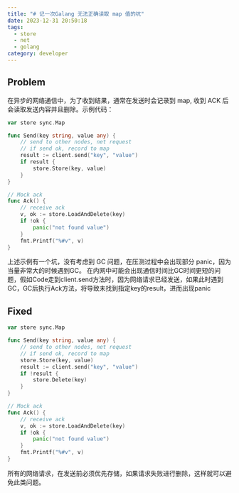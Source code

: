 ```yaml
---
title: "# 记一次Galang 无法正确读取 map 值的坑"
date: 2023-12-31 20:50:18
tags:
  - store
  - net
  - golang
category: developer
---
```


## Problem

在异步的网络通信中，为了收到结果，通常在发送时会记录到 map, 收到 ACK 后会读取发送内容并且删除。示例代码：

```go
var store sync.Map

func Send(key string, value any) {
	// send to other nodes, net request
	// if send ok, record to map
	result := client.send("key", "value")
	if result {
		store.Store(key, value)
	}
}

// Mock ack
func Ack() {
	// receive ack
	v, ok := store.LoadAndDelete(key)
	if !ok {
		panic("not found value")
	}
	fmt.Printf("%#v", v)
}
```

上述示例有一个坑，没有考虑到 GC 问题，在压测过程中会出现部分 panic，因为当量非常大的时候遇到GC。
在内网中可能会出现通信时间比GC时间更短的问题，假如Code走到client.send方法时，因为网络请求已经发送，如果此时遇到 GC，GC后执行Ack方法，将导致未找到指定key的result，进而出现panic

## Fixed
```go
var store sync.Map

func Send(key string, value any) {
	// send to other nodes, net request
	// if send ok, record to map
	store.Store(key, value)
	result := client.send("key", "value")
	if !result {
		store.Delete(key)
	}
}

// Mock ack
func Ack() {
	// receive ack
	v, ok := store.LoadAndDelete(key)
	if !ok {
		panic("not found value")
	}
	fmt.Printf("%#v", v)
}
```

所有的网络请求，在发送前必须优先存储，如果请求失败进行删除，这样就可以避免此类问题。
